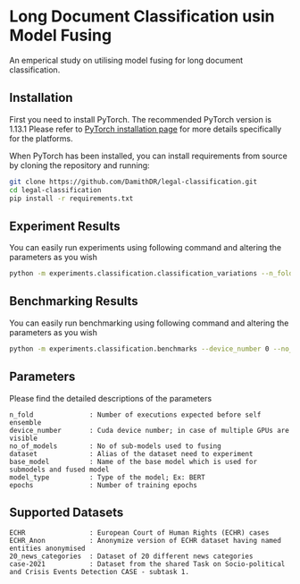 # Long Document Classification usin Model Fusing

An emperical study on utilising model fusing for long document classification.

## Installation
First you need to install PyTorch. The recommended PyTorch version is 1.13.1
Please refer to [PyTorch installation page](https://pytorch.org/get-started/locally/#start-locally) for more details specifically for the platforms.

When PyTorch has been installed, you can install requirements from source by cloning the repository and running:

```bash
git clone https://github.com/DamithDR/legal-classification.git
cd legal-classification
pip install -r requirements.txt
```

## Experiment Results
You can easily run experiments using following command and altering the parameters as you wish

```bash
python -m experiments.classification.classification_variations --n_fold 1 --device_number 0 --no_of_models 3 --dataset ECHR
```

## Benchmarking Results
You can easily run benchmarking using following command and altering the parameters as you wish

```bash
python -m experiments.classification.benchmarks --device_number 0 --no_of_models 3 --dataset ECHR
```

## Parameters
Please find the detailed descriptions of the parameters
```text
n_fold              : Number of executions expected before self ensemble
device_number       : Cuda device number; in case of multiple GPUs are visible
no_of_models        : No of sub-models used to fusing
dataset             : Alias of the dataset need to experiment
base_model          : Name of the base model which is used for submodels and fused model
model_type          : Type of the model; Ex: BERT
epochs              : Number of training epochs

```

## Supported Datasets
```text
ECHR                : European Court of Human Rights (ECHR) cases
ECHR_Anon           : Anonymize version of ECHR dataset having named entities anonymised
20_news_categories  : Dataset of 20 different news categories
case-2021           : Dataset from the shared Task on Socio-political and Crisis Events Detection CASE - subtask 1.

```

[//]: # (## Citation)

[//]: # (Please consider citing us if you use the library or the code. )

[//]: # (```bash)

[//]: # (@inproceedings{damith2022DTWquranqa,)

[//]: # (  title={DTW at Qur'an QA 2022: Utilising Transfer Learning with Transformers for Question Answering in a Low-resource Domain},)

[//]: # (  author={Damith Premasiri and Tharindu Ranasinghe and Wajdi Zaghouani and Ruslan Mitkov},)

[//]: # (  booktitle={Proceedings of the 5th Workshop on Open-Source Arabic Corpora and Processing Tools &#40;OSACT5&#41;.},)

[//]: # (  year={2022})

[//]: # (})

[//]: # (```)
